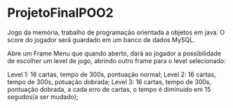# ProjetoFinalPOO2
Jogo da memória, trabalho de programação orientada a objetos em java.
O score do jogador será guardado em um banco de dados MySQL.

Abre um Frame Menu que quando aberto, dará ao jogador a possibilidade de escolher um level de jogo, 
abrindo outro frame para o level selecionado:

Level 1: 16 cartas, tempo de 300s, pontuação normal;
Level 2: 16 cartas, tempo de 300s, potuação dobrada;
Level 3: 16 cartas, tempo de 300s, pontuação dobrada, a cada erro de cartas, o tempo é diminuido em 15 segudos(a ser mudado);
